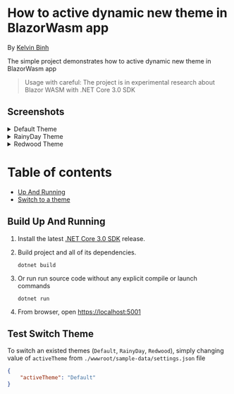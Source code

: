 # How to active dynamic new theme in BlazorWasm app
By [Kelvin Binh](https://github.com/kelvinbinhsd)

The simple project demonstrates how to active dynamic new theme in BlazorWasm app 

> Usage with careful: The project is in experimental research about Blazor WASM with .NET Core 3.0 SDK

## Screenshots

<details>
  <summary>Default Theme</summary>
  
  ![dashboard](Dashboard-Default-2019-09-25%20at%209.51.54%20PM.png?raw=true)
  
  ![news-feed](NewsFeed-Default-2019-09-25%20at%209.55.55%20PM.png?raw=true)
  
</details>

<details>
  <summary>RainyDay Theme</summary>
  
  ![dashboard](Dashboard-RainyDay-2019-09-25%20at%209.56.58%20PM.png?raw=true)
  
  ![weather-summary](WeatherSummary-RainyDay-2019-09-25%20at%209.57.39%20PM.png?raw=true)

</details>

<details>
  <summary>Redwood Theme</summary>
  
  ![dashboard](Dashboard-Redwood-2019-09-25%20at%209.58.39%20PM.png?raw=true)
  
  ![temperature](Temperature-Redwood-2019-09-25%20at%209.59.11%20PM.png?raw=true)

</details>

# Table of contents

- [Up And Running](https://github.com/kelvinbinhsd/blazor-dynamic-themes-sample/blob/master/README.md#up-and-running)
- [Switch to a theme](https://github.com/kelvinbinhsd/blazor-dynamic-themes-sample/blob/master/README.md#switch-theme-test)

## Build Up And Running

1. Install the latest [.NET Core 3.0 SDK](https://dotnet.microsoft.com/download/dotnet-core/3.0) release.

2. Build project and all of its dependencies.

   ```dotnetcli
   dotnet build
   ```
3. Or run run source code without any explicit compile or launch commands
   ```dotnetcli
   dotnet run
   ```
4. From browser, open [https://localhost:5001](https://localhost:5001)

## Test Switch Theme

To switch an existed themes (`Default`, `RainyDay`, `Redwood`), simply changing value of `activeTheme` from `./wwwroot/sample-data/settings.json` file

```json
{
    "activeTheme": "Default"
}
```

